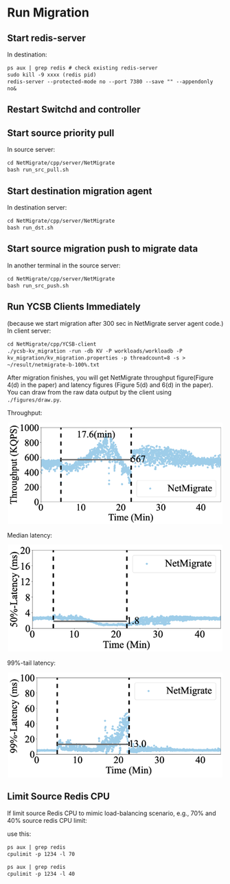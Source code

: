 # Run Migration  

## Start redis-server 
In destination:
```
ps aux | grep redis # check existing redis-server
sudo kill -9 xxxx (redis pid)
redis-server --protected-mode no --port 7380 --save "" --appendonly no&
```

## Restart Switchd and controller

## Start source priority pull 
In source server:
```
cd NetMigrate/cpp/server/NetMigrate
bash run_src_pull.sh
```

## Start destination migration agent
In destination server:
```
cd NetMigrate/cpp/server/NetMigrate
bash run_dst.sh
```

## Start source migration push to migrate data
In another terminal in the source server:
```
cd NetMigrate/cpp/server/NetMigrate
bash run_src_push.sh
```

## Run YCSB Clients Immediately
(because we start migration after 300 sec in NetMigrate server agent code.)
In client server:
```
cd NetMigrate/cpp/YCSB-client
./ycsb-kv_migration -run -db KV -P workloads/workloadb -P kv_migration/kv_migration.properties -p threadcount=8 -s > ~/result/netmigrate-b-100%.txt
```

After migration finishes, you will get NetMigrate throughput figure(Figure 4(d) in the paper) and latency figures (Figure 5(d) and 6(d) in the paper).
You can draw from the raw data output by the client using ```./figures/draw.py```.

Throughput:

<p align="center">
  <img src="./figures/netmigrate-b-100.png" width="500">
</p>

Median latency:

<p align="center">
  <img src="./figures/netmigrate-5-100-50.png" width="500">
</p>

99%-tail latency:

<p align="center">
  <img src="./figures/netmigrate-5-100-99.png" width="500">
</p>

## Limit Source Redis CPU
If limit source Redis CPU to mimic load-balancing scenario, e.g., 70% and 40% source redis CPU limit:

use this:
```
ps aux | grep redis
cpulimit -p 1234 -l 70
```

```
ps aux | grep redis
cpulimit -p 1234 -l 40
```





